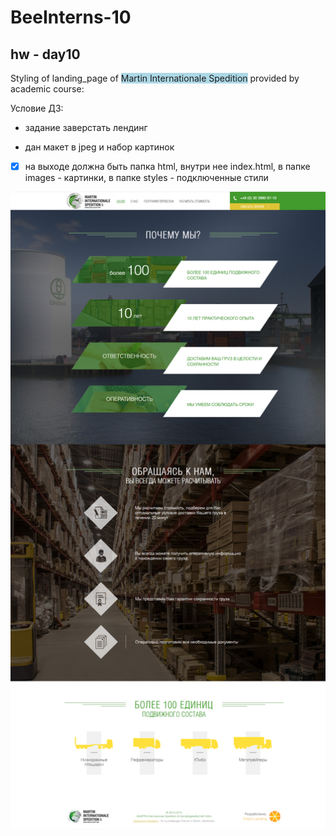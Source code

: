 # BeeInterns-10 
## hw - day10 

Styling of landing_page of <span style="background-color: lightblue">Martin Internationale Spedition</span> provided by academic course:

Условие ДЗ:

-  задание заверстать лендинг

-  дан макет в jpeg и набор картинок

- [x] на выходе должна быть папка html, внутри нее index.html, в папке images - картинки, в папке styles - подключенные стили

![stylin Martin landing page](visual.png "Martin landing page")  
